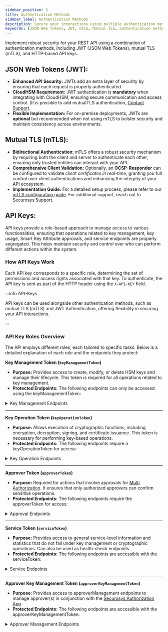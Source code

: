```yaml
---
sidebar_position: 3
title: Authentication Methods
sidebar_label: Authentication Methods
description: Secure your interactions using multiple authentication methods, JSON Web Tokens (JWT) and mTLS.
keywords: [JSON Web Tokens, JWT, mTLS, Mutual TLS, authentication methods, CloudHSM, on-prem deployments, bidirectional authentication, cybersecurity, data security]
---
```


Implement robust security for your REST API using a combination of authentication methods, including JWT (JSON Web Tokens), mutual TLS (mTLS), and HTTP-based API keys. 

## JSON Web Tokens (JWT):
  - **Enhanced API Security:** JWTs add an extra layer of security by ensuring that each request is properly authenticated.
  - **CloudHSM Requirement:** JWT authentication is **mandatory** when integrating with CloudHSM, ensuring secure communication and access control. (It is possible to add mutualTLS authentication, [Contact Support](https://support.securosys.com/external).
  - **Flexible Implementation:** For on-premise deployments, JWTs are **optional** but recommended when not using mTLS to bolster security and maintain consistency across environments.

## Mutual TLS (mTLS):
  - **Bidirectional Authentication:** mTLS offers a robust security mechanism by requiring both the client and server to authenticate each other, ensuring only trusted entities can interact with your API.
  - **Comprehensive Client Validation:** Optionally, an **OCSP-Responder** can be configured to validate *client certificates in real-time*, granting you full control over client authentications and enhancing the integrity of your API ecosystem.
  - **Implementation Guide:** For a detailed setup process, please refer to our [mTLS configuration guide](/tsb/Installation/https-setup/mtls-configuration). For additional support, reach out to Securosys Support.


## API Keys:
API keys provide a role-based approach to manage access to various functionalities, ensuring that operations related to key management, key usage, Smart Key Attribute approvals, and service endpoints are properly segregated. This helps maintain security and control over who can perform different actions within the system.

### How API Keys Work
Each API key corresponds to a specific role, determining the set of permissions and access rights associated with that key. To authenticate, the API key is sent as part of the HTTP header using the `X-API-KEY` field.

:::info API-Keys

API keys can be used alongside other authentication methods, such as mutual TLS (mTLS) and JWT Authentication, offering flexibility in securing your API interactions.

:::

 
### API Key Roles Overview
The API employs different roles, each tailored to specific tasks. Below is a detailed explanation of each role and the endpoints they protect:

**Key Management Token (`keyManagementToken`)**

- **Purpose:** Provides access to create, modify, or delete HSM keys and manage their lifecycle. This token is required for all operations related to key management.
- **Protected Endpoints:** The following endpoints can only be accessed using the keyManagementToken:
<details>
  <summary>Key Management Endpoints</summary>
  - /v1/key
  - /v1/key/**
  - /v1/key/**/attributes
  - /v1/importedKey
  - /v1/derivedKey
  - /v1/dataObject
  - /v1/dataObject/**
  - /v1/attestation/**
  - /v1/modify
  - /v1/synchronousModify
</details>

---

**Key Operation Token (`keyOperationToken`)**
- **Purpose:** Allows execution of cryptographic functions, including encryption, decryption, signing, and certificate issuance. This token is necessary for performing key-based operations.
- **Protected Endpoints:** The following endpoints require a keyOperationToken for access:  
<details>
  <summary>Key Operation Endpoints</summary>
  - /v1/certificate/**
  - /v1/synchronousUnwrap
  - /v1/synchronousUnblock
  - /v1/synchronousSign
  - /v1/synchronousFileDecrypt
  - /v1/synchronousDecrypt
  - /v1/synchronousBlock
  - /v1/synchronousHmac
  - /v1/fileEncrypt
  - /v1/wrap
  - /v1/verify
  - /v1/encrypt
  - /v1/fileEncrypt
  - /v1/createRfcTimestamp
  - /v1/generateRandom/**
  - /v1/unwrap
  - /v1/unblock
  - /v1/sign
  - /v1/decrypt
  - /v1/block
  - /v1/request/**
  - /v1/filteredRequests
</details>

---

**Approver Token (`approverToken`)**

- **Purpose:** Required for actions that involve approvals for [Multi Authorization](/tsb/Tutorials/TransactionSecurityBroker/transaction-security-broker). It ensures that only authorized approvers can confirm sensitive operations.
- **Protected Endpoints:** The following endpoints require the approverToken for access:
  
<details>
  <summary>Approval Endpoints</summary>
  - /v1/filtered**ApprovalTask
  - /v1/approval
  - /v1/task
  - /v1/approver/onboard  
</details>

---

**Service Token (`serviceToken`)**
- **Purpose:** Provides access to general service-level information and statistics that do not fall under key management or cryptographic operations. Can also be used as health-check endpoints.
- **Protected Endpoints:** The following endpoints are accessible with the serviceToken:

<details>
  <summary>Service Endpoints</summary>
  - /v1/versionInfo
  - /v1/licenseInfo
  - /v1/keystore/statistics
  - /v1/hsm/log
  - /v1/hsm/log/**  
</details>

---

**Approver Key Management Token (`approverKeyManagementToken`)**

- **Purpose:** Provides access to approverManagement endpoints to manage approver(s) in conjunction with the [Securosys Authorization App](/AuthorizationApp/overview)
- **Protected Endpoints:** The following endpoints are accessible with the approverKeyManagementToken:

<details>
  <summary>Approver Management Endpoints</summary>
  - /v1/approverManagement/**
</details>
  